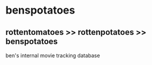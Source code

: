 # benspotatoes
## rottentomatoes >> rottenpotatoes >> benspotatoes

ben's internal movie tracking database
